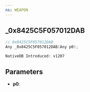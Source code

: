 ```yaml
---
ns: WEAPON
---
```

## _0x8425C5F057012DAB

```c
// 0x8425C5F057012DAB
Any _0x8425C5F057012DAB(Any p0);
```

```
NativeDB Introduced: v1207
```

## Parameters
* **p0**:
